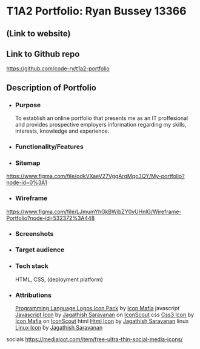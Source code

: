 # T1A2 Portfolio: Ryan Bussey 13366

## (Link to website)

## Link to Github repo

https://github.com/code-ry/t1a2-portfolio

## Description of Portfolio

- ### Purpose
  
  To establish an online portfolio that presents me as an IT proffesional and provides prospective employers information regarding my skills, interests, knowledge and experience.
  
- ### Functionality/Features
  
- ### Sitemap

https://www.figma.com/file/odkVXaeV27VggArqMqo3QY/My-portfolio?node-id=0%3A1

- ### Wireframe

https://www.figma.com/file/LJmumYhGkBWibZY0yUHnlG/Wireframe-Portfolio?node-id=532372%3A448
  
- ### Screenshots
  
- ### Target audience
  
- ### Tech stack

    HTML, CSS, (deployment platform)

- ### Attributions

  <a href="https://iconscout.com/icon-pack/programming-language-logos" target="_blank">Programming Language Logos Icon Pack</a> by <a href="https://iconscout.com/contributors/icon-mafia" target="_blank">Icon Mafia</a>
 javascript
<a href="https://iconscout.com/icons/javascript" target="_blank">Javascript Icon</a> by <a href="https://iconscout.com/contributors/jagathish">Jagathish Saravanan</a> on <a href="https://iconscout.com">IconScout</a>
css
<a href="https://iconscout.com/icons/css3" target="_blank">Css3 Icon</a> by <a href="https://iconscout.com/contributors/icon-mafia">Icon Mafia</a> on <a href="https://iconscout.com">IconScout</a>
html
<a href="https://iconscout.com/icons/html" target="_blank">Html Icon</a> by <a href="https://iconscout.com/contributors/jagathish" target="_blank">Jagathish Saravanan</a>
linux
<a href="https://iconscout.com/icons/linux" target="_blank">Linux Icon</a> by <a href="https://iconscout.com/contributors/jagathish" target="_blank">Jagathish Saravanan</a>

socials
https://medialoot.com/item/free-ultra-thin-social-media-icons/